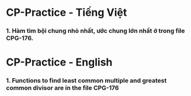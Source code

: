 # CP-Practice - Tiếng Việt
### 1. Hàm tìm bội chung nhỏ nhất, ước chung lớn nhất ở trong file CPG-176.

# CP-Practice - English 
### 1. Functions to find least common multiple and greatest common divisor are in the file CPG-176
